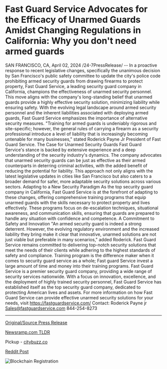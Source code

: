# Fast Guard Service Advocates for the Efficacy of Unarmed Guards Amidst Changing Regulations in California: Why you don't need armed guards

SAN FRANCISCO, CA, April 02, 2024 /24-7PressRelease/ -- In a proactive response to recent legislative changes, specifically the unanimous decision by San Francisco's public safety committee to update the city's police code prohibiting armed security guards from drawing firearms to protect property, Fast Guard Service, a leading security guard company in California, champions the effectiveness of unarmed security personnel. This move aligns with the company's long-standing belief that unarmed guards provide a highly effective security solution, minimizing liability while ensuring safety.  With the evolving legal landscape around armed security personnel and the inherent liabilities associated with deploying armed guards, Fast Guard Service emphasizes the importance of alternative security measures. "Training for armed guards is undeniably rigorous and site-specific; however, the general rules of carrying a firearm as a security professional introduce a level of liability that is increasingly becoming untenable for many businesses," stated Roderick Payne Jr President of Fast Guard Service.  The Case for Unarmed Security Guards  Fast Guard Service's stance is backed by extensive experience and a deep understanding of the security industry's dynamics. The company advocates that unarmed security guards can be just as effective as their armed counterparts in deterring criminal activities, with the added benefit of reducing the potential for liability. This approach not only aligns with the latest legislative updates in cities like San Francisco but also caters to a broader demand for safer, more adaptable security solutions across various sectors.  Adapting to a New Security Paradigm  As the top security guard company in California, Fast Guard Service is at the forefront of adapting to these changes, offering comprehensive training programs that equip unarmed guards with the skills necessary to protect property and lives effectively. These programs focus on de-escalation techniques, situational awareness, and communication skills, ensuring that guards are prepared to handle any situation with confidence and competence.  A Commitment to Safety and Innovation  "An armed security guard is indeed a strong deterrent. However, the evolving regulatory environment and the increased liability they bring make it clear that innovative, unarmed solutions are not just viable but preferable in many scenarios," added Roderick. Fast Guard Service remains committed to delivering top-notch security solutions that meet the needs of their clients while adhering to the highest standards of safety and compliance. Training program is the difference maker when it comes to security guard service as a whole; Fast guard Service invest a large amount of time and money into their training programs.  Fast Guard Service is a premier security guard company, providing a wide range of security services nationwide. With a focus on innovation, excellence, and the deployment of highly trained security personnel, Fast Guard Service has established itself as the top security guard company, dedicated to protecting American lives and assets.  For more information on how Fast Guard Service can provide effective unarmed security solutions for your needs, visit https://fastguardservice.com/  Contact:  Roderick Payne jr  Sales@fastguardservice.com 844-254-8273 

---

[Original/Source Press Release](https://www.24-7pressrelease.com/press-release/509731/fast-guard-service-advocates-for-the-efficacy-of-unarmed-guards-amidst-changing-regulations-in-california-why-you-dont-need-armed-guards)
                    

[Newsramp.com TLDR](https://newsramp.com/curated-news/fast-guard-service-champions-unarmed-security-solutions-in-response-to-legislative-changes/f6ea5200d73a8ad1fb2bf75f271118d0) 


Pickup - [citybuzz.co](https://citybuzz.co/2024/04/02/fast-guard-service-advocates-for-unarmed-security-solutions)
 



[Reddit Post](https://www.reddit.com/r/Business_NewsRamp/comments/1btsg6f/fast_guard_service_champions_unarmed_security/) 



![Blockchain Registration](https://cdn.newsramp.app/24-7PressRelease/qrcode/244/2/irisgOEU.webp)